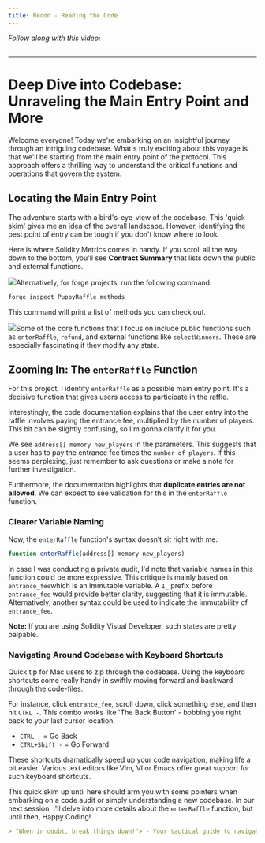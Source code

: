```yaml
---
title: Recon - Reading the Code
---
```


_Follow along with this video:_

## 

---

# Deep Dive into Codebase: Unraveling the Main Entry Point and More

Welcome everyone! Today we're embarking on an insightful journey through an intriguing codebase. What's truly exciting about this voyage is that we'll be starting from the main entry point of the protocol. This approach offers a thrilling way to understand the critical functions and operations that govern the system.

## Locating the Main Entry Point

The adventure starts with a bird's-eye-view of the codebase. This 'quick skim' gives me an idea of the overall landscape. However, identifying the best point of entry can be tough if you don't know where to look.

Here is where Solidity Metrics comes in handy. If you scroll all the way down to the bottom, you'll see **Contract Summary** that lists down the public and external functions.

![](https://cdn.videotap.com/iZyEcW0QPu9UkA6c5Xlf-36.03.png)Alternatively, for forge projects, run the following command:

```bash
forge inspect PuppyRaffle methods
```

This command will print a list of methods you can check out.

![](https://cdn.videotap.com/O4YijeMcS1T44HRm1v5c-72.06.png)Some of the core functions that I focus on include public functions such as `enterRaffle`, `refund`, and external functions like `selectWinners`. These are especially fascinating if they modify any state.

## Zooming In: The `enterRaffle` Function

For this project, I identify `enterRaffle` as a possible main entry point. It's a decisive function that gives users access to participate in the raffle.

Interestingly, the code documentation explains that the user entry into the raffle involves paying the entrance fee, multiplied by the number of players. This bit can be slightly confusing, so I'm gonna clarify it for you.

We see `address[] memory new_players` in the parameters. This suggests that a user has to pay the entrance fee times the `number of players`. If this seems perplexing, just remember to ask questions or make a note for further investigation.

Furthermore, the documentation highlights that **duplicate entries are not allowed**. We can expect to see validation for this in the `enterRaffle` function.

### Clearer Variable Naming

Now, the `enterRaffle` function's syntax doesn’t sit right with me.

```javascript
function enterRaffle(address[] memory new_players)
```

In case I was conducting a private audit, I'd note that variable names in this function could be more expressive. This critique is mainly based on `entrance_fee`which is an Immutable variable. A `I_` prefix before `entrance_fee` would provide better clarity, suggesting that it is immutable. Alternatively, another syntax could be used to indicate the immutability of `entrance_fee`.

**Note:** If you are using Solidity Visual Developer, such states are pretty palpable.

### Navigating Around Codebase with Keyboard Shortcuts

Quick tip for Mac users to zip through the codebase. Using the keyboard shortcuts come really handy in swiftly moving forward and backward through the code-files.

For instance, click `entrance_fee`, scroll down, click something else, and then hit `CTRL -`. This combo works like 'The Back Button' - bobbing you right back to your last cursor location.

- `CTRL -` = Go Back
- `CTRL+Shift -` = Go Forward

These shortcuts dramatically speed up your code navigation, making life a bit easier. Various text editors like Vim, VI or Emacs offer great support for such keyboard shortcuts.

This quick skim up until here should arm you with some pointers when embarking on a code audit or simply understanding a new codebase. In our next session, I'll delve into more details about the `enterRaffle` function, but until then, Happy Coding!

```markdown
> "When in doubt, break things down!"> - Your tactical guide to navigating complex codebases.
```
